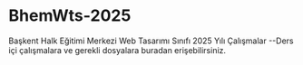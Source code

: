 # BhemWts-2025

Başkent Halk Eğitimi Merkezi Web Tasarımı Sınıfı 2025 Yılı Çalışmalar
--Ders içi çalışmalara ve gerekli dosyalara buradan erişebilirsiniz.
